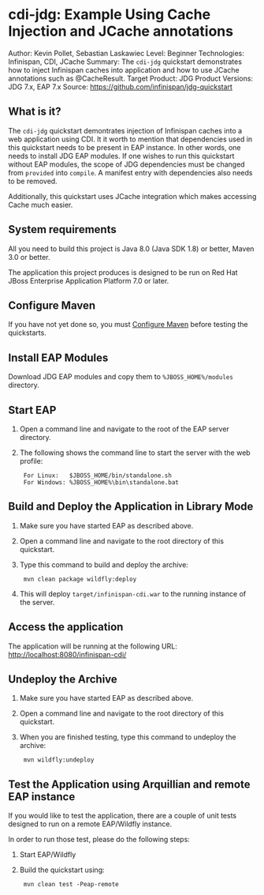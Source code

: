 cdi-jdg: Example Using Cache Injection and JCache annotations
=====================================
Author: Kevin Pollet, Sebastian Laskawiec
Level: Beginner
Technologies: Infinispan, CDI, JCache
Summary: The `cdi-jdg` quickstart demonstrates how to inject Infinispan caches into application and how to use JCache annotations such as @CacheResult.
Target Product: JDG
Product Versions: JDG 7.x, EAP 7.x
Source: <https://github.com/infinispan/jdg-quickstart>

What is it?
-----------

The `cdi-jdg` quickstart demontrates injection of Infinispan caches into a web application using CDI. It it worth to mention
that dependencies used in this quickstart needs to be present in EAP instance. In other words, one needs to install JDG
EAP modules. If one wishes to run this quickstart without EAP modules, the scope of JDG dependencies must be changed
from `provided` into `compile`. A manifest entry with dependencies also needs to be removed.

Additionally, this quickstart uses JCache integration which makes accessing Cache much easier.

System requirements
-------------------

All you need to build this project is Java 8.0 (Java SDK 1.8) or better, Maven 3.0 or better.

The application this project produces is designed to be run on Red Hat JBoss Enterprise Application Platform 7.0 or later.

Configure Maven
---------------

If you have not yet done so, you must [Configure Maven](https://github.com/jboss-developer/jboss-developer-shared-resources/blob/master/guides/CONFIGURE_MAVEN.md#configure-maven-to-build-and-deploy-the-quickstarts) before testing the quickstarts.

Install EAP Modules
--------------------

Download JDG EAP modules and copy them to `%JBOSS_HOME%/modules` directory.

Start EAP
---------

1. Open a command line and navigate to the root of the EAP server directory.
2. The following shows the command line to start the server with the web profile:

        For Linux:   $JBOSS_HOME/bin/standalone.sh
        For Windows: %JBOSS_HOME%\bin\standalone.bat

Build and Deploy the Application in Library Mode
------------------------------------------------

1. Make sure you have started EAP as described above.
2. Open a command line and navigate to the root directory of this quickstart.
3. Type this command to build and deploy the archive:

        mvn clean package wildfly:deploy

4. This will deploy `target/infinispan-cdi.war` to the running instance of the server.


Access the application
---------------------

The application will be running at the following URL: <http://localhost:8080/infinispan-cdi/>

Undeploy the Archive
--------------------

1. Make sure you have started EAP as described above.
2. Open a command line and navigate to the root directory of this quickstart.
3. When you are finished testing, type this command to undeploy the archive:

        mvn wildfly:undeploy

Test the Application using Arquillian and remote EAP instance
-----------------------------------------------------------------

If you would like to test the application, there are a couple of unit tests designed to run on a remote EAP/Wildfly instance.

In order to run those test, please do the following steps:

1. Start EAP/Wildfly
2. Build the quickstart using:

        mvn clean test -Peap-remote
